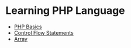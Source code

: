 # Learning PHP Language

- [PHP Basics](basics-php.md)
- [Control Flow Statements](controlflow-php.md)
- [Array](array-php.md)
